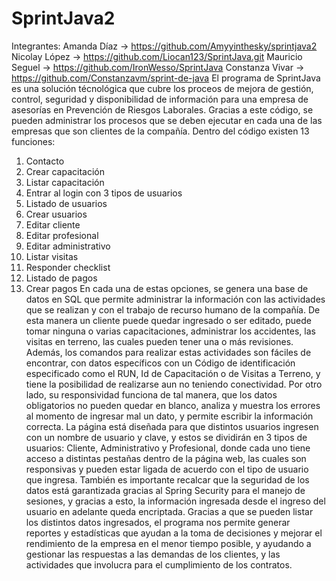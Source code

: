 # SprintJava2

Integrantes: Amanda Díaz -> https://github.com/Amyyinthesky/sprintjava2
Nicolay López -> https://github.com/Liocan123/SprintJava.git
Mauricio Seguel -> https://github.com/IronWesso/SprintJava
Constanza Vivar -> https://github.com/Constanzavm/sprint-de-java
El programa de SprintJava es una solución técnológica que cubre los proceos de mejora de gestión, control, seguridad y disponibilidad de información para una empresa de asesorías en Prevención de Riesgos Laborales. Gracias a este código, se pueden administrar los procesos que se deben ejecutar en cada una de las empresas que son clientes de la compañía. Dentro del código existen 13 funciones:
1.	Contacto
2.	Crear capacitación
3.	Listar capacitación
4.	Entrar al login con 3 tipos de usuarios
5.	Listado de usuarios
6.	Crear usuarios
7.	Editar cliente
8.	Editar profesional
9.	Editar administrativo
10.	Listar visitas
11.	Responder checklist
12.	Listado de pagos
13.	Crear pagos
En cada una de estas opciones, se genera una base de datos  en SQL que permite administrar la información con las actividades que se realizan y con el trabajo de recurso humano de la compañía. De esta manera un cliente puede quedar ingresado o ser editado, puede tomar ninguna o varias capacitaciones, administrar los accidentes, las visitas en terreno, las cuales pueden tener una o más revisiones. Además, los comandos para realizar estas actividades son fáciles de encontrar, con datos específicos con un Código de identificación especificado como el RUN, Id de Capacitación o de Visitas a Terreno, y tiene la posibilidad de realizarse aun no teniendo conectividad. Por otro lado, su responsividad funciona de tal manera, que los datos obligatorios no pueden quedar en blanco, analiza y muestra los errores al momento de ingresar mal un dato, y permite escribir la información correcta.
La página está diseñada para que distintos usuarios ingresen con un nombre de usuario y clave, y estos se dividirán en 3 tipos de usuarios: Cliente, Administrativo y Profesional, donde cada uno tiene acceso a distintas pestañas dentro de la página web, las cuales son responsivas y pueden estar ligada de acuerdo con el tipo de usuario que ingresa. También es importante recalcar que la seguridad de los datos está garantizada gracias al Spring Security para el manejo de sesiones, y gracias a esto, la información ingresada desde el ingreso del usuario en adelante queda encriptada. 
Gracias a que se pueden listar los distintos datos ingresados, el programa nos permite generar reportes y estadísticas que ayudan a la toma de decisiones y mejorar el rendimiento de la empresa en el menor tiempo posible, y ayudando a gestionar las respuestas a las demandas de los clientes, y las actividades que involucra para el cumplimiento de los contratos.
